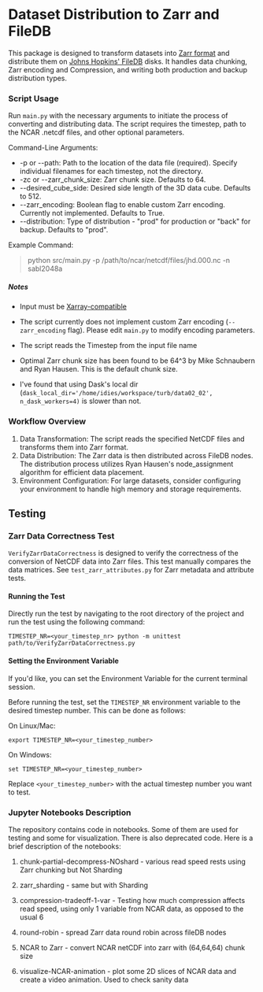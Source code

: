 # Dataset Distribution to Zarr and FileDB

This package is designed to transform datasets into [Zarr format](https://zarr.readthedocs.io/en/stable/) and distribute them on [Johns Hopkins' FileDB](https://turbulence.pha.jhu.edu/datasets.aspx) disks. It handles data chunking, Zarr encoding and Compression, and writing both production and backup distribution types.

### Script Usage
Run `main.py` with the necessary arguments to initiate the process of converting and distributing data. The script requires the timestep, path to the NCAR .netcdf files, and other optional parameters.


Command-Line Arguments:


[//]: # (- --timestep: The timestep number for the NCAR data &#40;required&#41;.)
- -p or --path: Path to the location of the data file (required). Specify individual filenames for each timestep, not the directory.
- -zc or --zarr_chunk_size: Zarr chunk size. Defaults to 64.
- --desired_cube_side: Desired side length of the 3D data cube. Defaults to 512.
- --zarr_encoding: Boolean flag to enable custom Zarr encoding. Currently not implemented. Defaults to True.
- --distribution: Type of distribution - "prod" for production or "back" for backup. Defaults to "prod".


Example Command:

> python src/main.py -p /path/to/ncar/netcdf/files/jhd.000.nc -n sabl2048a


##### Notes

- Input must be [Xarray-compatible](https://docs.xarray.dev/en/stable/generated/xarray.Dataset.html)

- The script currently does not implement custom Zarr encoding (`--zarr_encoding` flag). Please edit `main.py` to modify encoding parameters.

- The script reads the Timestep from the input file name 

- Optimal Zarr chunk size has been found to be 64^3 by Mike Schnaubern and Ryan Hausen. This is the default chunk size.

- I've found that using Dask's local dir (`dask_local_dir='/home/idies/workspace/turb/data02_02', n_dask_workers=4)` is slower than not.


### Workflow Overview

1. Data Transformation: The script reads the specified NetCDF files and transforms them into Zarr format.
2. Data Distribution: The Zarr data is then distributed across FileDB nodes. The distribution process utilizes Ryan Hausen's node_assignment algorithm for efficient data placement.
3. Environment Configuration: For large datasets, consider configuring your environment to handle high memory and storage requirements.

## Testing

### Zarr Data Correctness Test

`VerifyZarrDataCorrectness` is designed to verify the correctness of the conversion of NetCDF data into Zarr files. This test manually compares the data matrices. See `test_zarr_attributes.py` for Zarr metadata and attribute tests.


#### Running the Test
Directly run the test by navigating to the root directory of the project and run the test using the following command:

```
TIMESTEP_NR=<your_timestep_nr> python -m unittest path/to/VerifyZarrDataCorrectness.py
```

#### Setting the Environment Variable

If you'd like, you can set the Environment Variable for the current terminal session.

Before running the test, set the `TIMESTEP_NR` environment variable to the desired timestep number. This can be done as follows:

On Linux/Mac:
```
export TIMESTEP_NR=<your_timestep_number>
```
On Windows:

```
set TIMESTEP_NR=<your_timestep_number>
```

Replace `<your_timestep_number>` with the actual timestep number you want to test.


### Jupyter Notebooks Description

The repository contains code in notebooks. Some of them are used for testing and some for visualization. There is also deprecated code. Here is a brief description of the notebooks:

1. chunk-partial-decompress-NOshard - various read speed rests using Zarr chunking but Not Sharding

2. zarr_sharding - same but with Sharding

3. compression-tradeoff-1-var - Testing how much compression affects read speed, using only 1 variable from NCAR data, as opposed to the usual 6

4. round-robin - spread Zarr data round robin across fileDB nodes

5. NCAR to Zarr - convert NCAR netCDF into zarr with (64,64,64) chunk size

6. visualize-NCAR-animation - plot some 2D slices of NCAR data and create a video animation. Used to check sanity data 
